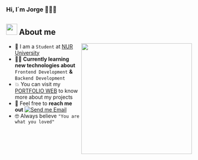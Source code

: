 ### Hi, I´m Jorge 👋🧑‍💻

<!--About Me-->

## <picture><img src = "https://github.com/7oSkaaa/7oSkaaa/blob/main/Images/about_me.gif?raw=true" width = 30px></picture> About me

<picture> <img align="right" src="https://media.giphy.com/media/SWoSkN6DxTszqIKEqv/giphy.gif" width = 300px></picture>

- :school: I am a `Student` at [NUR University](https://www.nur.edu/)
- :technologist: **Currently learning new technologies about** `Frontend Development` **&** `Backend Development`
- :boom: You can visit my [PORTFOLIO WEB]() to know more about my projects
- :email: Feel free to **reach me out** [![Send me Email](https://img.shields.io/static/v1?label=email&amp;message=Jorge&amp;color=EA4335&amp;style=flat-square)](mailto:jporizrojas@gmail.com)
- :nerd_face: Always believe `"You are what you loved"`

<br>

<!--
```js
const Me = {
  code: ['Javascript', 'Typescript', 'Python', 'HTML', 'CSS'],
  tools: ['React', 'Astro', 'Node', 'Bootstrap', 'Tailwind'],
  db: ['MySql', 'PostgreSql'],
}
```
-->

<!--
**JorgePorizR/JorgePorizR** is a ✨ _special_ ✨ repository because its `README.md` (this file) appears on your GitHub profile.

Here are some ideas to get you started:

- 🔭 I’m currently working on ...
- 🌱 I’m currently learning ...
- 👯 I’m looking to collaborate on ...
- 🤔 I’m looking for help with ...
- 💬 Ask me about ...
- 📫 How to reach me: ...
- 😄 Pronouns: ...
- ⚡ Fun fact: ...
-->
